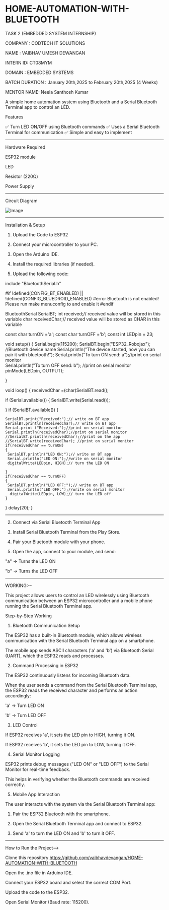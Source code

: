 # HOME-AUTOMATION-WITH-BLUETOOTH
TASK 2 (EMBEDDED SYSTEM INTERNSHIP)

COMPANY  : CODTECH IT SOLUTIONS

NAME     : VAIBHAV UMESH DEWANGAN

INTERN ID: CT08MYM

DOMAIN   : EMBEDDED SYSTEMS

BATCH DURATION : January 20th,2025 to February 20th,2025 (4 Weeks)

MENTOR NAME: Neela Santhosh Kumar


A simple home automation system using Bluetooth and a Serial Bluetooth Terminal app to control an LED.

Features

✅ Turn LED ON/OFF using Bluetooth commands
✅ Uses a Serial Bluetooth Terminal for communication
✅ Simple and easy to implement


---

Hardware Required

ESP32 module

LED

Resistor (220Ω)

Power Supply



---

Circuit Diagram

![Image](https://github.com/user-attachments/assets/e18cc466-133b-40c4-b52d-ae987a8916a5)

---

Installation & Setup

1. Upload the Code to ESP32

1. Connect your microcontroller to your PC.


2. Open the Arduino IDE.


3. Install the required libraries (if needed).


4. Upload the following code:


include "BluetoothSerial.h"

#if !defined(CONFIG_BT_ENABLED) || !defined(CONFIG_BLUEDROID_ENABLED)
#error Bluetooth is not enabled! Please run make menuconfig to and enable it
#endif

BluetoothSerial SerialBT;
int received;// received value will be stored in this variable
char receivedChar;// received value will be stored as CHAR in this variable

const char turnON ='a';
const char turnOFF ='b';
const int LEDpin = 23;

void setup() {
  Serial.begin(115200);
  SerialBT.begin("ESP32_Robojax"); //Bluetooth device name
  Serial.println("The device started, now you can pair it with bluetooth!");
  Serial.println("To turn ON send: a");//print on serial monitor  
  Serial.println("To turn OFF send: b"); //print on serial monitor 
  pinMode(LEDpin, OUTPUT);
 
}

void loop() {
    receivedChar =(char)SerialBT.read();

  if (Serial.available()) {
    SerialBT.write(Serial.read());
  
  }
  if (SerialBT.available()) {
    
    SerialBT.print("Received:");// write on BT app
    SerialBT.println(receivedChar);// write on BT app      
    Serial.print ("Received:");//print on serial monitor
    Serial.println(receivedChar);//print on serial monitor    
    //SerialBT.println(receivedChar);//print on the app    
    //SerialBT.write(receivedChar); //print on serial monitor
    if(receivedChar == turnON)
    {
     SerialBT.println("LED ON:");// write on BT app
     Serial.println("LED ON:");//write on serial monitor
     digitalWrite(LEDpin, HIGH);// turn the LED ON
       
    }
    if(receivedChar == turnOFF)
    {
     SerialBT.println("LED OFF:");// write on BT app
     Serial.println("LED OFF:");//write on serial monitor
      digitalWrite(LEDpin, LOW);// turn the LED off 
    }    
     
  

  }
  delay(20);
}


---

2. Connect via Serial Bluetooth Terminal App

1. Install Serial Bluetooth Terminal from the Play Store.


2. Pair your Bluetooth module with your phone.


3. Open the app, connect to your module, and send:

"a" → Turns the LED ON

"b" → Turns the LED OFF


---


WORKING:--


This project allows users to control an LED wirelessly using Bluetooth communication between an ESP32 microcontroller and a mobile phone running the Serial Bluetooth Terminal app.

Step-by-Step Working

1. Bluetooth Communication Setup

The ESP32 has a built-in Bluetooth module, which allows wireless communication with the Serial Bluetooth Terminal app on a smartphone.

The mobile app sends ASCII characters ('a' and 'b') via Bluetooth Serial (UART), which the ESP32 reads and processes.


2. Command Processing in ESP32

The ESP32 continuously listens for incoming Bluetooth data.

When the user sends a command from the Serial Bluetooth Terminal app, the ESP32 reads the received character and performs an action accordingly:

'a' → Turn LED ON

'b' → Turn LED OFF



3. LED Control

If ESP32 receives 'a', it sets the LED pin to HIGH, turning it ON.

If ESP32 receives 'b', it sets the LED pin to LOW, turning it OFF.


4. Serial Monitor Logging

ESP32 prints debug messages ("LED ON" or "LED OFF") to the Serial Monitor for real-time feedback.

This helps in verifying whether the Bluetooth commands are received correctly.


5. Mobile App Interaction

The user interacts with the system via the Serial Bluetooth Terminal app:

  1. Pair the ESP32 Bluetooth with the smartphone.

  2. Open the Serial Bluetooth Terminal app and connect to ESP32.

  3. Send 'a' to turn the LED ON and 'b' to turn it OFF.


-------------------------------------------------

How to Run the Project-->

Clone this repository
https://github.com/vaibhavdevangan/HOME-AUTOMATION-WITH-BLUETOOTH

Open the .ino file in Arduino IDE.

Connect your ESP32 board and select the correct COM Port.

Upload the code to the ESP32.

Open Serial Monitor (Baud rate: 115200).

